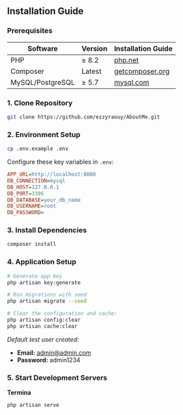 ## Installation Guide

### Prerequisites

| Software         | Version | Installation Guide                                              |
|------------------|---------|-----------------------------------------------------------------|
| PHP              | ≥ 8.2   | [php.net](https://www.php.net/download)                         |
| Composer         | Latest  | [getcomposer.org](https://getcomposer.org/download/)            |
| MySQL/PostgreSQL | ≥ 5.7   | [mysql.com](https://dev.mysql.com/downloads/)                    |

### 1. Clone Repository

```bash
git clone https://github.com/ezzyraouy/AboutMe.git
```

### 2. Environment Setup

```bash
cp .env.example .env
```

Configure these key variables in `.env`:

```ini
APP_URL=http://localhost:8000
DB_CONNECTION=mysql
DB_HOST=127.0.0.1
DB_PORT=3306
DB_DATABASE=your_db_name
DB_USERNAME=root
DB_PASSWORD=

```

### 3. Install Dependencies

```bash
composer install
```

### 4. Application Setup

```bash
# Generate app key
php artisan key:generate

# Run migrations with seed
php artisan migrate --seed

# Clear the configuration and cache:
php artisan config:clear
php artisan cache:clear
```

_Default test user created:_
- **Email:** admin@admin.com
- **Password:** admin1234

### 5. Start Development Servers

**Termina**

```bash
php artisan serve
```